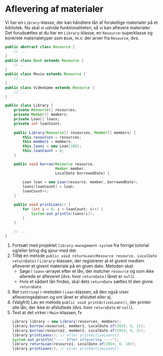 # Aflevering af materialer

Vi har en `Library`-klasse, der kan håndtere lån af forskellige materialer på et bibliotek. Nu skal vi udvide funktionaliteten, så vi kan aflevere materialer. Det forudsættes at du har en `Library`-klasse, en `Resource`-superklasse og konkrete materialetyper som `Book`, m.v. der arver fra `Resource`, dvs.
```java
public abstract class Resource { 
    // ...
}
public class Book extends Resource { 
    // ...
}
public class Movie extends Resource { 
    // ...
}
public class VideoGame extends Resource { 
    // ...
}
```
```java
public class Library {
    private Resource[] resources;
    private Member[] members;
    private Loan[] loans;
    private int loanCount;
    
    public Library(Resource[] resources, Member[] members) {
        this.resources = resources;
        this.members = members;
        this.loans = new Loan[100];
        this.loanCount = 0;
    }

    public void borrow(Resource resource, 
                       Member member, 
                       LocalDate borrowedDate) {
        
        Loan loan = new Loan(resource, member, borrowedDate);
        loans[loanCount] = loan;
        loanCount++;
    }

    public void printLoans() {
        for (int i = 0; i < loanCount; i++) {
            System.out.println(loans[i]);
        }
    }

    // ...
}
```
1. Fortsæt med projektet `library-management-system` fra forrige tutorial og/eller bring dig ajour med det.
2. Tilføj en metode `public void returnLoan(Resource resource, LocalDate returnDate)` i `Library`-klassen, der registrerer at et givent medlem afleverer et givent materiale på en given dato. Metoden skal:
   - Søge i `loans`-arrayet efter et lån, der matcher `resource` og som ikke allerede er afleveret (dvs. hvor `returnDate` i lånet er `null`).
   - Hvis et sådant lån findes, skal dets `returnDate` sættes til den givne `returnDate`
3. Ret `toString()`-metoden i `Loan`-klassen, så den også viser afleveringsdatoen og om lånet er afsluttet eller ej.
4. (Valgfrit) Lav en metode `public void printActiveLoans()`, der printer alle lån, der ikke er afsluttede (dvs. hvor `returnDate` er `null`).
5. Test at det virker i `Main`-klassen, fx
   ```java
   Library library = new Library(resources, members);
   library.borrow(resource1, member1, LocalDate.of(2024, 6, 1));
   library.borrow(resource2, member2, LocalDate.of(2024, 6, 3));
   library.printLoans(); // eller printActiveLoans()
   System.out.println("---- Efter aflevering ----");
   library.returnLoan(resource1, LocalDate.of(2024, 6, 10));
   library.printLoans(); // eller printActiveLoans()
   ```